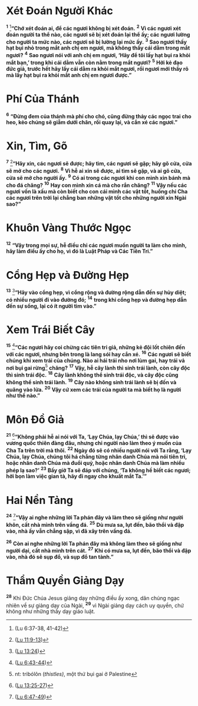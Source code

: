 # Xét Ðoán Người Khác
<sup><b>1</b></sup> [^1@-636bf13e-e184-4827-86a2-32f7875513a4]**“Chớ xét đoán ai, để các ngươi không bị xét đoán.** <sup><b>2</b></sup> **Vì các ngươi xét đoán người ta thể nào, các ngươi sẽ bị xét đoán lại thể ấy; các ngươi lường cho người ta mức nào, các ngươi sẽ bị lường lại mức ấy.** <sup><b>3</b></sup> **Sao ngươi thấy hạt bụi nhỏ trong mắt anh chị em ngươi, mà không thấy cái dằm trong mắt ngươi?** <sup><b>4</b></sup> **Sao ngươi nói với anh chị em ngươi, ‘Hãy để tôi lấy hạt bụi ra khỏi mắt bạn,’ trong khi cái dằm vẫn còn nằm trong mắt ngươi?** <sup><b>5</b></sup> **Hỡi kẻ đạo đức giả, trước hết hãy lấy cái dằm ra khỏi mắt ngươi, rồi ngươi mới thấy rõ mà lấy hạt bụi ra khỏi mắt anh chị em ngươi được.”**

# Phí Của Thánh
<sup><b>6</b></sup> **“Ðừng đem của thánh mà phí cho chó, cũng đừng thảy các ngọc trai cho heo, kẻo chúng sẽ giẫm dưới chân, rồi quay lại, và cắn xé các ngươi.”**

# Xin, Tìm, Gõ
<sup><b>7</b></sup> [^2@-636bf13e-e184-4827-86a2-32f7875513a4]**“Hãy xin, các ngươi sẽ được; hãy tìm, các ngươi sẽ gặp; hãy gõ cửa, cửa sẽ mở cho các ngươi.** <sup><b>8</b></sup> **Vì hễ ai xin sẽ được, ai tìm sẽ gặp, và ai gõ cửa, cửa sẽ mở cho người ấy.** <sup><b>9</b></sup> **Có ai trong các ngươi khi con mình xin bánh mà cho đá chăng?** <sup><b>10</b></sup> **Hay con mình xin cá mà cho rắn chăng?** <sup><b>11</b></sup> **Vậy nếu các ngươi vốn là xấu mà còn biết cho con cái mình các vật tốt, huống chi Cha các ngươi trên trời lại chẳng ban những vật tốt cho những người xin Ngài sao?”**

# Khuôn Vàng Thước Ngọc
<sup><b>12</b></sup> **“Vậy trong mọi sự, hễ điều chi các ngươi muốn người ta làm cho mình, hãy làm điều ấy cho họ, vì đó là Luật Pháp và Các Tiên Tri.”**

# Cổng Hẹp và Ðường Hẹp
<sup><b>13</b></sup> [^3@-636bf13e-e184-4827-86a2-32f7875513a4]**“Hãy vào cổng hẹp, vì cổng rộng và đường rộng dẫn đến sự hủy diệt; có nhiều người đi vào đường đó;** <sup><b>14</b></sup> **trong khi cổng hẹp và đường hẹp dẫn đến sự sống, lại có ít người tìm vào.”**

# Xem Trái Biết Cây
<sup><b>15</b></sup> [^4@-636bf13e-e184-4827-86a2-32f7875513a4]**“Các ngươi hãy coi chừng các tiên tri giả, những kẻ đội lốt chiên đến với các ngươi, nhưng bên trong là lang sói hay cắn xé.** <sup><b>16</b></sup> **Các ngươi sẽ biết chúng khi xem trái của chúng. Nào ai hái trái nho nơi lùm gai, hay trái vả nơi bụi gai rừng**[^1-636bf13e-e184-4827-86a2-32f7875513a4] **chăng?** <sup><b>17</b></sup> **Vậy, hễ cây lành thì sinh trái lành, còn cây độc thì sinh trái độc.** <sup><b>18</b></sup> **Cây lành không thể sinh trái độc, và cây độc cũng không thể sinh trái lành.** <sup><b>19</b></sup> **Cây nào không sinh trái lành sẽ bị đốn và quăng vào lửa.** <sup><b>20</b></sup> **Vậy cứ xem các trái của người ta mà biết họ là người như thế nào.”**

# Môn Ðồ Giả
<sup><b>21</b></sup> [^5@-636bf13e-e184-4827-86a2-32f7875513a4]**“Không phải hễ ai nói với Ta, ‘Lạy Chúa, lạy Chúa,’ thì sẽ được vào vương quốc thiên đàng đâu, nhưng chỉ người nào làm theo ý muốn của Cha Ta trên trời mà thôi.** <sup><b>22</b></sup> **Ngày đó sẽ có nhiều người nói với Ta rằng, ‘Lạy Chúa, lạy Chúa, chúng tôi há chẳng từng nhân danh Chúa mà nói tiên tri, hoặc nhân danh Chúa mà đuổi quỷ, hoặc nhân danh Chúa mà làm nhiều phép lạ sao?’** <sup><b>23</b></sup> **Bấy giờ Ta sẽ đáp với chúng, ‘Ta không hề biết các ngươi; hỡi bọn làm việc gian tà, hãy đi ngay cho khuất mắt Ta.’”**

# Hai Nền Tảng
<sup><b>24</b></sup> [^6@-636bf13e-e184-4827-86a2-32f7875513a4]**“Vậy ai nghe những lời Ta phán đây và làm theo sẽ giống như người khôn, cất nhà mình trên vầng đá.** <sup><b>25</b></sup> **Dù mưa sa, lụt đến, bão thổi và đập vào, nhà ấy vẫn chẳng sập, vì đã xây trên vầng đá.**

<sup><b>26</b></sup> **Còn ai nghe những lời Ta phán đây mà không làm theo sẽ giống như người dại, cất nhà mình trên cát.** <sup><b>27</b></sup> **Khi có mưa sa, lụt đến, bão thổi và đập vào, nhà đó sẽ sụp đổ, và sụp đổ tan tành.”**

# Thẩm Quyền Giảng Dạy
<sup><b>28</b></sup> Khi Ðức Chúa Jesus giảng dạy những điều ấy xong, dân chúng ngạc nhiên về sự giảng dạy của Ngài, <sup><b>29</b></sup> vì Ngài giảng dạy cách uy quyền, chứ không như những thầy dạy giáo luật.

[^1-636bf13e-e184-4827-86a2-32f7875513a4]: nt: tribólôn (*thistles)*, một thứ bụi gai ở Palestine
[^1@-636bf13e-e184-4827-86a2-32f7875513a4]: (Lu 6:37-38, 41-42)
[^2@-636bf13e-e184-4827-86a2-32f7875513a4]: ([Lu 11:9-13](/passage/?search=Luke.11.9-Luke.11.13\&version=BD2011))
[^3@-636bf13e-e184-4827-86a2-32f7875513a4]: ([Lu 13:24](/passage/?search=Luke.13.24\&version=BD2011))
[^4@-636bf13e-e184-4827-86a2-32f7875513a4]: ([Lu 6:43-44](/passage/?search=Luke.6.43-Luke.6.44\&version=BD2011))
[^5@-636bf13e-e184-4827-86a2-32f7875513a4]: ([Lu 13:25-27](/passage/?search=Luke.13.25-Luke.13.27\&version=BD2011))
[^6@-636bf13e-e184-4827-86a2-32f7875513a4]: ([Lu 6:47-49](/passage/?search=Luke.6.47-Luke.6.49\&version=BD2011))